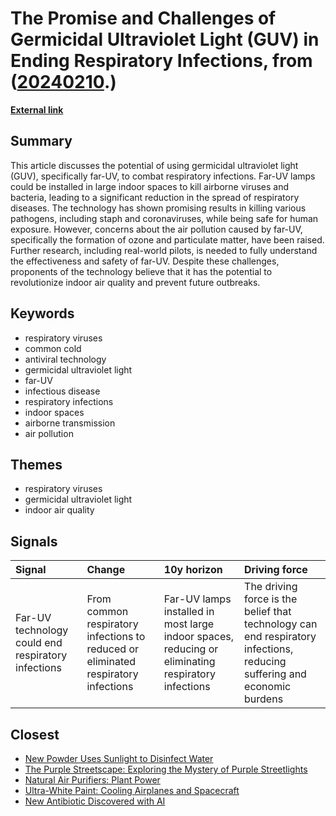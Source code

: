 # __The Promise and Challenges of Germicidal Ultraviolet Light (GUV) in Ending Respiratory Infections__, from ([20240210](https://kghosh.substack.com/p/20240210).)

__[External link](https://www.vox.com/the-highlight/23972651/ultraviolet-disinfection-germicide-far-uv)__



## Summary

This article discusses the potential of using germicidal ultraviolet light (GUV), specifically far-UV, to combat respiratory infections. Far-UV lamps could be installed in large indoor spaces to kill airborne viruses and bacteria, leading to a significant reduction in the spread of respiratory diseases. The technology has shown promising results in killing various pathogens, including staph and coronaviruses, while being safe for human exposure. However, concerns about the air pollution caused by far-UV, specifically the formation of ozone and particulate matter, have been raised. Further research, including real-world pilots, is needed to fully understand the effectiveness and safety of far-UV. Despite these challenges, proponents of the technology believe that it has the potential to revolutionize indoor air quality and prevent future outbreaks.

## Keywords

* respiratory viruses
* common cold
* antiviral technology
* germicidal ultraviolet light
* far-UV
* infectious disease
* respiratory infections
* indoor spaces
* airborne transmission
* air pollution

## Themes

* respiratory viruses
* germicidal ultraviolet light
* indoor air quality

## Signals

| Signal                                             | Change                                                                             | 10y horizon                                                                                        | Driving force                                                                                                           |
|:---------------------------------------------------|:-----------------------------------------------------------------------------------|:---------------------------------------------------------------------------------------------------|:------------------------------------------------------------------------------------------------------------------------|
| Far-UV technology could end respiratory infections | From common respiratory infections to reduced or eliminated respiratory infections | Far-UV lamps installed in most large indoor spaces, reducing or eliminating respiratory infections | The driving force is the belief that technology can end respiratory infections, reducing suffering and economic burdens |

## Closest

* [New Powder Uses Sunlight to Disinfect Water](0531e1f77a3339cc11432d7601f9c7a4)
* [The Purple Streetscape: Exploring the Mystery of Purple Streetlights](873367cc7fa867fa41bd53452f576986)
* [Natural Air Purifiers: Plant Power](a0e48b4839649f3f833b1a9b21d0dfbc)
* [Ultra-White Paint: Cooling Airplanes and Spacecraft](8e1b3608f46c809be3c61538048824a8)
* [New Antibiotic Discovered with AI](bb7069f38ff720f7c4d690177ec5d9f9)